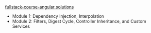 [fullstack-course-angular solutions](https://vladimirdeminenko.github.io/fullstack-course-angular/ "fullstack-course-angular solutions")
- Module 1: Dependency Injection, Interpolation
- Module 2: Filters, Digest Cycle, Controller Inheritance, and Custom Services